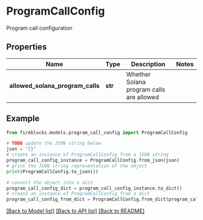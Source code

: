 # ProgramCallConfig

Program call configuration

## Properties

Name | Type | Description | Notes
------------ | ------------- | ------------- | -------------
**allowed_solana_program_calls** | **str** | Whether Solana program calls are allowed | 

## Example

```python
from fireblocks.models.program_call_config import ProgramCallConfig

# TODO update the JSON string below
json = "{}"
# create an instance of ProgramCallConfig from a JSON string
program_call_config_instance = ProgramCallConfig.from_json(json)
# print the JSON string representation of the object
print(ProgramCallConfig.to_json())

# convert the object into a dict
program_call_config_dict = program_call_config_instance.to_dict()
# create an instance of ProgramCallConfig from a dict
program_call_config_from_dict = ProgramCallConfig.from_dict(program_call_config_dict)
```
[[Back to Model list]](../README.md#documentation-for-models) [[Back to API list]](../README.md#documentation-for-api-endpoints) [[Back to README]](../README.md)


